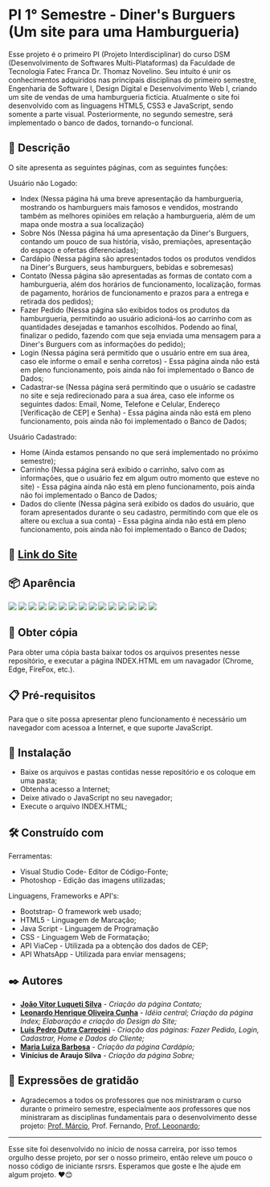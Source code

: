 # PI 1° Semestre - Diner's Burguers (Um site para uma Hamburgueria)

Esse projeto é o primeiro PI (Projeto Interdisciplinar) do curso DSM (Desenvolvimento de Softwares Multi-Plataformas) da Faculdade de Tecnologia Fatec Franca Dr. Thomaz Novelino. Seu intuito é unir os conhecimentos adquiridos nas principais disciplinas do primeiro semestre, Engenharia de Software I, Design Digital e Desenvolvimento Web I, criando um site de vendas de uma hamburgueria fictícia.  Atualmente o site foi desenvolvido com as linguagens HTML5, CSS3 e JavaScript, sendo somente a parte visual. Posteriormente, no segundo semestre, será implementado o banco de dados, tornando-o funcional.


## 📄 Descrição

O site apresenta as seguintes páginas, com as seguintes funções:

Usuário não Logado:
* Index (Nessa página há uma breve apresentação da hamburgueria, mostrando os hamburguers mais famosos e vendidos, mostrando também as melhores opiniões em relação a hamburgueria, além de um mapa onde mostra a sua localização) 
* Sobre Nós (Nessa página há uma apresentação da Diner's Burguers, contando um pouco de sua história, visão, premiações, apresentação do espaço e ofertas diferenciadas);
* Cardápio (Nessa página são apresentados todos os produtos vendidos na Diner's Burguers, seus hamburguers, bebidas e sobremesas)
* Contato (Nessa página são apresentadas as formas de contato com a hamburgueria, além dos horários de funcionamento, localização, formas de pagamento, horários de funcionamento e prazos para a entrega e retirada dos pedidos);
* Fazer Pedido (Nessa página são exibidos todos os produtos da hamburgueria, permitindo ao usuário adicioná-los ao carrinho com as quantidades desejadas e tamanhos escolhidos. Podendo ao final, finalizar o pedido, fazendo com que seja enviada uma mensagem para a Diner's Burguers com as informações do pedido);
* Login (Nessa página será permitido que o usuário entre em sua área, caso ele informe o email e senha corretos) - Essa página ainda não está em pleno funcionamento, pois ainda não foi implementado o Banco de Dados;
* Cadastrar-se (Nessa página será permitindo que o usuário se cadastre no site e seja redirecionado para a sua área, caso ele informe os seguintes dados: Email, Nome, Telefone e Celular, Endereço [Verificação de CEP] e Senha) - Essa página ainda não está em pleno funcionamento, pois ainda não foi implementado o Banco de Dados;

Usuário Cadastrado:
* Home (Ainda estamos pensando no que será implementado no próximo semestre);
* Carrinho (Nessa página será exibido o carrinho, salvo com as informações, que o usuário fez em algum outro momento que esteve no site) - Essa página ainda não está em pleno funcionamento, pois ainda não foi implementado o Banco de Dados;
* Dados do cliente (Nessa página será exibido os dados do usuário, que foram apresentados durante o seu cadastro, permitindo com que ele os altere ou exclua a sua conta) - Essa página ainda não está em pleno funcionamento, pois ainda não foi implementado o Banco de Dados;
  

## 🚀 [Link do Site](https://luis-pedro-dutra-carrocini.github.io/PI-1-Semestre-Diners-Burguers/)


## 📦 Aparência

<img src="/prints/print1.png">
<img src="/prints/print2.png">
<img src="/prints/print3.png">
<img src="/prints/print4.png">
<img src="/prints/print5.png">
<img src="/prints/print6.png">
<img src="/prints/print7.png">
<img src="/prints/print8.png">
<img src="/prints/print9.png">
<img src="/prints/print10.png">
<img src="/prints/print11.png">
<img src="/prints/print12.png">
<img src="/prints/print13.png">
<img src="/prints/print15.png">
<img src="/prints/print15.png">

## 🚀 Obter cópia

Para obter uma cópia basta baixar todos os arquivos presentes nesse repositório, e executar a página INDEX.HTML em um navagador (Chrome, Edge, FireFox, etc.).


## 📋 Pré-requisitos

Para que o site possa apresentar pleno funcionamento é necessário um navegador com acessoa a Internet, e que suporte JavaScript.


## 🔧 Instalação

* Baixe os arquivos e pastas contidas nesse repositório e os coloque em uma pasta;
* Obtenha acesso a Internet;
* Deixe ativado o JavaScript no seu navegador;
* Execute o arquivo INDEX.HTML;


## 🛠️ Construído com

Ferramentas:
* Visual Studio Code- Editor de Código-Fonte;
* Photoshop - Edição das imagens utilizadas;

Linguagens, Frameworks e API's:
* Bootstrap- O framework web usado;
* HTML5 - Linguagem de Marcação;
* Java Script - Linguagem de Programação
* CSS - Linguagem Web de Formatação;
* API ViaCep - Utilizada pa a obtenção dos dados de CEP;
* API WhatsApp - Utilizada para enviar mensagens;
  

## ✒️ Autores

* **[João Vitor Luqueti Silva](https://github.com/joaoluquetti)** - *Criação da página Contato;*
* **[Leonardo Henrique Oliveira Cunha](https://github.com/leonardocunha1)** - *Idéia central; Criação da página Index; Elaboração e criação do Design do Site;*
* **[Luís Pedro Dutra Carrocini](https://github.com/luis-pedro-dutra-carrocini)** - *Criação das páginas: Fazer Pedido, Login, Cadastrar, Home e Dados do Cliente;*
* **[Maria Luiza Barbosa](https://github.com/MariaLuizaBarbosa)** - *Criação da página Cardápio;*
* **Vinícius de Araujo Silva** - *Criação da página Sobre;*


## 🎁 Expressões de gratidão

* Agradecemos a todos os professores que nos ministraram o curso durante o primeiro semestre, especialmente aos professores que nos ministraram as disciplinas fundamentais para o desenvolvimento desse projeto: [Prof. Márcio](https://github.com/marciofunes), Prof. Fernando, [Prof. Leoonardo](https://github.com/LeonardoRaiz);
  

---
Esse site foi desenvolvido no início de nossa carreira, por isso temos orgulho desse projeto, por ser o nosso primeiro, então releve um pouco o nosso código de iniciante rsrsrs. 
Esperamos que goste e lhe ajude em algum projeto. ❤️😊
